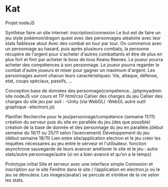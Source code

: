 # Kat
Projet nodeJS

Synthèse
faire un site internet:
inscription/connexion
Le but est de faire un jeu style pokémon/dragon quest avec des personnages aléatoire avec leur stats faiblesse atout
Avec des combat en tour par tour.
On commence avec un personnage au hasard, puis après plusieurs combats, la personne récupère de l'argent pour s'acheter d'autres combattants et être de plus en plus fort et finir par acheter le boss de tous Keanu Reeves.
Le joueur pourra acheter des compétences à son personnage.
Le joueur pourra regarder le combat d'autre joueurs et miser pour gagner un maximum d'argent.
Les personnages auront chacun leurs caractéristiques: Vie, attaque, défense, etat, coups spéciaux, passifs, ...

Conception
base de données des personnage(compétence...)phpmyadmin
site nodeJS voir cours et TP
html/css
Cahier des charges du jeu
Cahier des charges du site
jeu par soit : -Unity (via WebGL)
       	-WebGL autre outil graphique
       	-electron(.js)


Planifier
Recherche pour le jeu/personnage/compétence (semaine 11/11) 
création du serveur puis du site en parallèle du jeu.(des que possible)
création de la base de donnée et des personnage du jeu en parallèle.(début semaine du 18/11 ou 25/11 selon l’avancement)
Développement du jeu (début semaine 18/11)
Lien entre site/application electron et le jeu 
créer les requêtes nécessaires au jeu entre le serveur et l'utilisateur.
fonction asynchrone 
sauvegarde de leurs avancer 
améliorer le site et le jeu : autre stats/autre personnage/autre (si on a bien avancé et qu’on a le temps)

Prototype initial
Site et serveur avec une interface simple 
Connexion et inscription sur le site
Fenêtre dans le site / l’application en electron.js où le jeu se déroulera.
Les images(avatar) se percute et s’enlève de la vie selon les stats.


